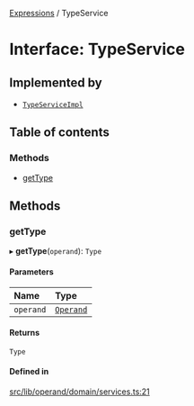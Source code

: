 [Expressions](../README.md) / TypeService

# Interface: TypeService

## Implemented by

- [`TypeServiceImpl`](../classes/TypeServiceImpl.md)

## Table of contents

### Methods

- [getType](TypeService.md#gettype)

## Methods

### getType

▸ **getType**(`operand`): `Type`

#### Parameters

| Name | Type |
| :------ | :------ |
| `operand` | [`Operand`](../classes/Operand.md) |

#### Returns

`Type`

#### Defined in

[src/lib/operand/domain/services.ts:21](https://github.com/data7expressions/3xpr/blob/642a08e921107fd290b12e1861cb9231aaa7127a/src/lib/operand/domain/services.ts#L21)
